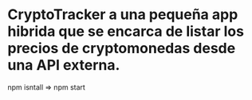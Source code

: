 # CryptoTracker a una pequeña app hibrida que se encarca de listar los precios de cryptomonedas desde una API externa.

npm isntall => npm start
